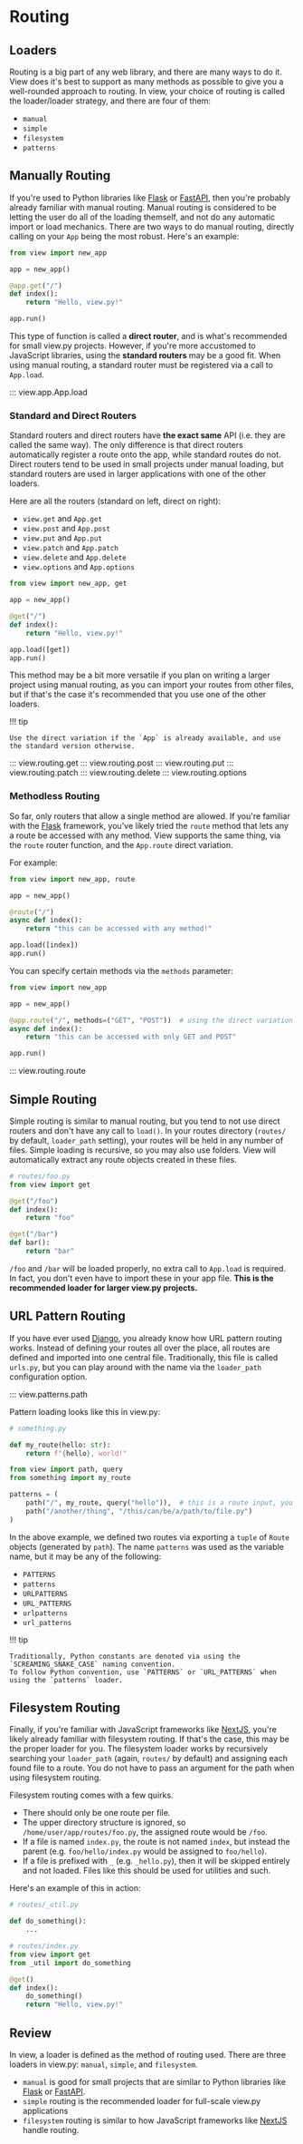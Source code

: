 # Routing

## Loaders

Routing is a big part of any web library, and there are many ways to do it. View does it's best to support as many methods as possible to give you a well-rounded approach to routing. In view, your choice of routing is called the loader/loader strategy, and there are four of them:

- `manual`
- `simple`
- `filesystem`
- `patterns`

## Manually Routing

If you're used to Python libraries like [Flask](https://flask.palletsprojects.com/en/3.0.x/) or [FastAPI](https://fastapi.tiangolo.com), then you're probably already familiar with manual routing. Manual routing is considered to be letting the user do all of the loading themself, and not do any automatic import or load mechanics. There are two ways to do manual routing, directly calling on your `App` being the most robust. Here's an example:

```py
from view import new_app

app = new_app()

@app.get("/")
def index():
    return "Hello, view.py!"

app.run()
```

This type of function is called a **direct router**, and is what's recommended for small view.py projects. However, if you're more accustomed to JavaScript libraries, using the **standard routers** may be a good fit. When using manual routing, a standard router must be registered via a call to `App.load`.

::: view.app.App.load

### Standard and Direct Routers

Standard routers and direct routers have **the exact same** API (i.e. they are called the same way). The only difference is that direct routers automatically register a route onto the app, while standard routes do not. Direct routers tend to be used in small projects under manual loading, but standard routers are used in larger applications with one of the other loaders.

Here are all the routers (standard on left, direct on right):

- `view.get` and `App.get`
- `view.post` and `App.post`
- `view.put` and `App.put`
- `view.patch` and `App.patch`
- `view.delete` and `App.delete`
- `view.options` and `App.options`

```py
from view import new_app, get

app = new_app()

@get("/")
def index():
    return "Hello, view.py!"

app.load([get])
app.run()
```

This method may be a bit more versatile if you plan on writing a larger project using manual routing, as you can import your routes from other files, but if that's the case it's recommended that you use one of the other loaders.

!!! tip

    Use the direct variation if the `App` is already available, and use the standard version otherwise.

::: view.routing.get
::: view.routing.post
::: view.routing.put
::: view.routing.patch
::: view.routing.delete
::: view.routing.options

### Methodless Routing

So far, only routers that allow a single method are allowed. If you're familiar with the [Flask](https://flask.palletsprojects.com) framework, you've likely tried the `route` method that lets any a route be accessed with any method. View supports the same thing, via the `route` router function, and the `App.route` direct variation.

For example:

```py
from view import new_app, route

app = new_app()

@route("/")
async def index():
    return "this can be accessed with any method!"

app.load([index])
app.run()
```

You can specify certain methods via the `methods` parameter:

```py
from view import new_app

app = new_app()

@app.route("/", methods=("GET", "POST"))  # using the direct variation
async def index():
    return "this can be accessed with only GET and POST"

app.run()
```

::: view.routing.route

## Simple Routing

Simple routing is similar to manual routing, but you tend to not use direct routers and don't have any call to `load()`. In your routes directory (`routes/` by default, `loader_path` setting), your routes will be held in any number of files. Simple loading is recursive, so you may also use folders. View will automatically extract any route objects created in these files.

```py
# routes/foo.py
from view import get

@get("/foo")
def index():
    return "foo"

@get("/bar")
def bar():
    return "bar"
```

`/foo` and `/bar` will be loaded properly, no extra call to `App.load` is required. In fact, you don't even have to import these in your app file. **This is the recommended loader for larger view.py projects.**

## URL Pattern Routing

If you have ever used [Django](https://djangoproject.com), you already know how URL pattern routing works. Instead of defining your routes all over the place, all routes are defined and imported into one central file. Traditionally, this file is called `urls.py`, but you can play around with the name via the `loader_path` configuration option.

::: view.patterns.path

Pattern loading looks like this in view.py:

```py
# something.py

def my_route(hello: str):
    return f"{hello}, world!"
```

```py
from view import path, query
from something import my_route

patterns = (
    path("/", my_route, query("hello")),  # this is a route input, you'll learn about this later
    path("/another/thing", "/this/can/be/a/path/to/file.py")
)
```

In the above example, we defined two routes via exporting a `tuple` of `Route` objects (generated by `path`). The name `patterns` was used as the variable name, but it may be any of the following:

- `PATTERNS`
- `patterns`
- `URLPATTERNS`
- `URL_PATTERNS`
- `urlpatterns`
- `url_patterns`

!!! tip

    Traditionally, Python constants are denoted via using the `SCREAMING_SNAKE_CASE` naming convention.
    To follow Python convention, use `PATTERNS` or `URL_PATTERNS` when using the `patterns` loader.

## Filesystem Routing

Finally, if you're familiar with JavaScript frameworks like [NextJS](https://nextjs.org), you're likely already familiar with filesystem routing. If that's the case, this may be the proper loader for you. The filesystem loader works by recursively searching your `loader_path` (again, `routes/` by default) and assigning each found file to a route. You do not have to pass an argument for the path when using filesystem routing.

Filesystem routing comes with a few quirks.

- There should only be one route per file.
- The upper directory structure is ignored, so `/home/user/app/routes/foo.py`, the assigned route would be `/foo`.
- If a file is named `index.py`, the route is not named `index`, but instead the parent (e.g. `foo/hello/index.py` would be assigned to `foo/hello`).
- If a file is prefixed with `_` (e.g. `_hello.py`), then it will be skipped entirely and not loaded. Files like this should be used for utilities and such.

Here's an example of this in action:

```py
# routes/_util.py

def do_something():
    ...
```

```py
# routes/index.py
from view import get
from _util import do_something

@get()
def index():
    do_something()
    return "Hello, view.py!"
```

## Review

In view, a loader is defined as the method of routing used. There are three loaders in view.py: `manual`, `simple`, and `filesystem`.

- `manual` is good for small projects that are similar to Python libraries like [Flask](https://flask.palletsprojects.com/en/3.0.x/) or [FastAPI](https://fastapi.tiangolo.com).
- `simple` routing is the recommended loader for full-scale view.py applications
- `filesystem` routing is similar to how JavaScript frameworks like [NextJS](https://nextjs.org) handle routing.
